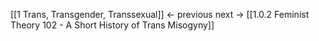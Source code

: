


[[1 Trans, Transgender, Transsexual]] ← previous
next → [[1.0.2 Feminist Theory 102 - A Short History of Trans Misogyny]]
